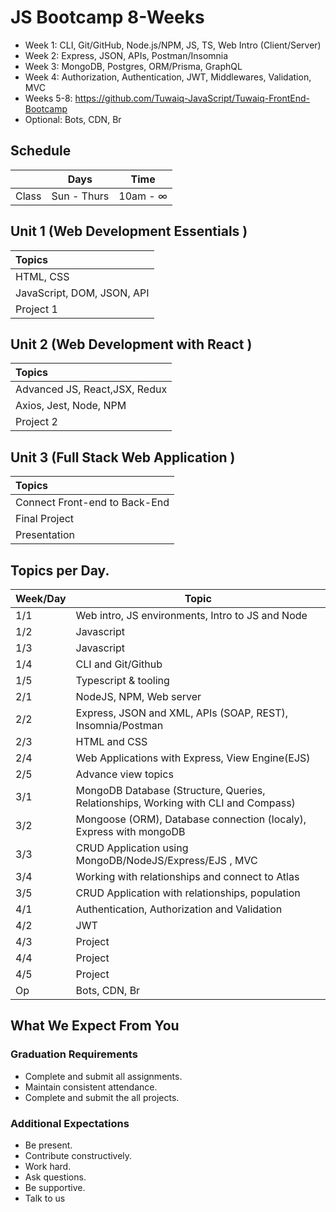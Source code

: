 # JS Bootcamp 8-Weeks

- Week 1: CLI, Git/GitHub, Node.js/NPM, JS, TS, Web Intro (Client/Server)
- Week 2: Express, JSON, APIs, Postman/Insomnia
- Week 3: MongoDB, Postgres, ORM/Prisma, GraphQL
- Week 4: Authorization, Authentication, JWT, Middlewares, Validation, MVC
- Weeks 5-8: https://github.com/Tuwaiq-JavaScript/Tuwaiq-FrontEnd-Bootcamp
- Optional: Bots, CDN, Br





## Schedule
|  | Days | Time |
| --- | ------------- | ------------- |
| Class | Sun - Thurs  | 10am - ∞  |


## Unit 1 \(Web Development Essentials \)

| Topics |
| :--- |
| HTML, CSS |
| JavaScript, DOM, JSON, API |
| Project 1 | 


## Unit 2 \(Web Development with React \)

| Topics |
| :--- |
| Advanced JS, React,JSX, Redux |
| Axios, Jest, Node, NPM|
| Project 2 |

## Unit 3 \(Full Stack Web Application \)

| Topics |
| :--- |
| Connect Front-end to Back-End  | 
| Final Project |
| Presentation   |


## Topics per Day.

| Week/Day | Topic |
| --- | ------------- |
| 1/1 | Web intro, JS environments, Intro to JS and Node |
| 1/2 | Javascript |
| 1/3 | Javascript |
| 1/4 | CLI and Git/Github |
| 1/5 | Typescript & tooling |
| 2/1 | NodeJS, NPM, Web server |
| 2/2 | Express, JSON and XML, APIs (SOAP, REST), Insomnia/Postman |
| 2/3 | HTML and CSS |
| 2/4 | Web Applications with Express, View Engine(EJS) |
| 2/5 | Advance view topics |
| 3/1 | MongoDB Database (Structure, Queries, Relationships, Working with CLI and Compass) |
| 3/2 | Mongoose (ORM), Database connection (localy), Express with mongoDB |
| 3/3 | CRUD Application using MongoDB/NodeJS/Express/EJS , MVC |
| 3/4 | Working with relationships and connect to Atlas|
| 3/5 | CRUD Application with relationships, population |
| 4/1 | Authentication, Authorization and Validation |
| 4/2 | JWT |
| 4/3 | Project |
| 4/4 | Project |
| 4/5 | Project |
| Op | Bots, CDN, Br |


## What We Expect From You
### Graduation Requirements
* Complete and submit all assignments.
* Maintain consistent attendance.
* Complete and submit the all projects.
### Additional Expectations
* Be present.
* Contribute constructively.
* Work hard.
* Ask questions.
* Be supportive.
* Talk to us
